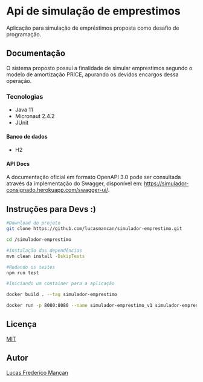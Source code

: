 # Api de simulação de emprestimos

Aplicação para simulação de empréstimos proposta como desafio de programação.

## Documentação

O sistema proposto possuí a finalidade de simular emprestimos segundo o modelo de amortização PRICE, apurando os devidos encargos dessa operação.

### Tecnologias
* Java 11
* Micronaut 2.4.2
* JUnit

#### Banco de dados
* H2

#### API Docs
A documentação oficial em formato OpenAPI 3.0 pode ser consultada através da implementação do Swagger, disponível em: https://simulador-consignado.herokuapp.com/swagger-ui/.

## Instruções para Devs :)

```bash
#Download do projeto
git clone https://github.com/lucasmancan/simulador-emprestimo.git

cd /simulador-emprestimo

#Instalação das dependências
mvn clean install -DskipTests

#Rodando os testes
npm run test

#Iniciando um container para a aplicação

docker build . --tag simulador-emprestimo

docker run -p 8080:8080 --name simulador-emprestimo_v1 simulador-emprestimo

```

## Licença
[MIT](https://choosealicense.com/licenses/mit/)

## Autor
[Lucas Frederico Mançan](https://www.linkedin.com/in/lucasmancan/)